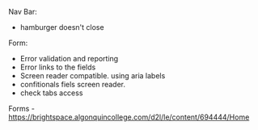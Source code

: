 

Nav Bar: 
- hamburger doesn't close

Form: 
- Error validation and reporting
- Error links to the fields
- Screen reader compatible. using aria labels
- confitionals fiels screen reader. 
- check tabs access


Forms - https://brightspace.algonquincollege.com/d2l/le/content/694444/Home